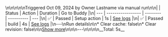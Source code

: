 \n\n\n\n\nTriggered Oct 09, 2024 by Owner Lastname via manual run\n\n|  | Status | Action | Duration | Go to Buddy |\n| --- | ----------------- | -------- | ---------- | --- |\n| ✅ | Passed | Setup action |  1s       |   [See logs](https://app.dev.io/ttests/cxkyylcgdw/pipelines/pipeline/65368/execution/670641ed28db70310e4f63f2?actionExecutionId=PREPARE_ENVIRONMENT)  |\n| ✅ | Passed | build |  4s       |   [See logs](https://app.dev.io/ttests/cxkyylcgdw/pipelines/pipeline/65368/execution/670641ed28db70310e4f63f2?actionExecutionId=670641ed28db70310e4f63f6)  |\n---\nRun details\n\n* Clear cache: false\n* Clear revision: false\n\n[Show more](https://app.dev.io/ttests/cxkyylcgdw/pipelines/pipeline/65368/execution/670641ed28db70310e4f63f2/summary)\n\n\n---\n\n\n\n__Total: 5s__
